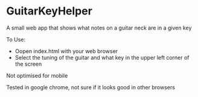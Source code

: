 # GuitarKeyHelper
A small web app that shows what notes on a guitar neck are in a given key

To Use:
- Oopen index.html with your web browser
- Select the tuning of the guitar and what key in the upper left corner of the screen

Not optimised for mobile

Tested in google chrome, not sure if it looks good in other browsers
